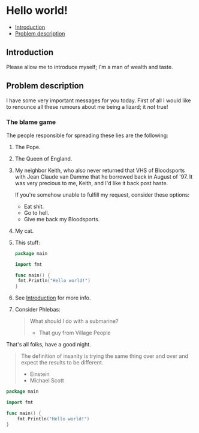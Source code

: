 # Hello world!

* [Introduction](#introduction)
* [Problem description](#problem-description)

## Introduction

Please allow me to introduce myself; I'm a man of wealth and taste.

## Problem description

I have some very important messages for you today. First of all
I would like to renounce all these rumours about me being a lizard; it _not_ true!

### The blame game

The people responsible for spreading these lies are the following:

1. The Pope.
2. The Queen of England.
3. My neighbor Keith, who also never returned that VHS of Bloodsports with
   Jean Claude van Damme that he borrowed back in August of '97. It was very
   precious to me, Keith, and I'd like it back post haste.
   
   If you're somehow unable to fulfill my request, consider these options:
   
   * Eat shit.
   * Go to hell.
   * Give me back my Bloodsports.
   
4. My cat.
5. This stuff:
   
   ```go
   package main
   
   import fmt
   
   func main() {
   	fmt.Println("Hello world!")
   }
   ```
6. See [Introduction](#introduction) for more info.
7. Consider Phlebas:
   
   > What should I do with a submarine?
   > - That guy from Village People

That's all folks, have a good night.

> The definition of insanity is trying the same thing over and over
> and expect the results to be different.
> - Einstein
> - Michael Scott
```go
package main

import fmt

func main() {
	fmt.Println("Hello world!")
}
```